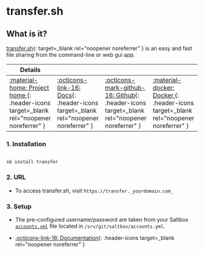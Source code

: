 # transfer.sh

## What is it?

[transfer.sh](https://transfer.sh/){: target=_blank rel="noopener noreferrer" } is an easy and fast file sharing from the command-line or web gui app.

| Details     |             |             |             |
|-------------|-------------|-------------|-------------|
| [:material-home: Project home ](https://transfer.sh/){: .header-icons target=_blank rel="noopener noreferrer" } | [:octicons-link-16: Docs](https://github.com/dutchcoders/transfer.sh){: .header-icons target=_blank rel="noopener noreferrer" } | [:octicons-mark-github-16: Github](https://www.github.com/dutchcoders/transfer.sh){: .header-icons target=_blank rel="noopener noreferrer" } | [:material-docker: Docker ](https://hub.docker.com/r/dutchcoders/transfer.sh){: .header-icons target=_blank rel="noopener noreferrer" }|

### 1. Installation

``` shell

sb install transfer

```

### 2. URL

- To access transfer.sh, visit `https://transfer._yourdomain.com_`

### 3. Setup

- The pre-configured username/password are taken from your Saltbox [`accounts.yml`](../../../saltbox/install/install/#configuration) file located in `/srv/git/saltbox/accounts.yml`.

- [:octicons-link-16: Documentation](https://github.com/dutchcoders/transfer.sh){: .header-icons target=_blank rel="noopener noreferrer" }
